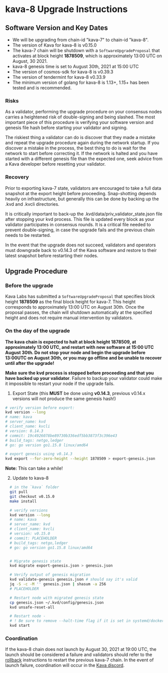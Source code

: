 # kava-8 Upgrade Instructions

## Software Version and Key Dates

- We will be upgrading from chain-id "kava-7" to chain-id "kava-8".
- The version of Kava for kava-8 is v0.15.0
- The kava-7 chain will be shutdown with a `SoftwareUpgradeProposal` that activates at block height __1878509__, which is approximately 13:00 UTC on August, 30 2021.  
- kava-8 genesis time is set to August 30th, 2021 at 15:00 UTC
- The version of cosmos-sdk for kava-8 is v0.39.3
- The version of tendermint for kava-8 v0.33.9
- The minimum version of golang for kava-8 is 1.13+, 1.15+ has been tested and is recommended.

### Risks

As a validator, performing the upgrade procedure on your consensus nodes carries a heightened risk of double-signing and being slashed. The most important piece of this procedure is verifying your software version and genesis file hash before starting your validator and signing.

The riskiest thing a validator can do is discover that they made a mistake and repeat the upgrade procedure again during the network startup. If you discover a mistake in the process, the best thing to do is wait for the network to start before correcting it. If the network is halted and you have started with a different genesis file than the expected one, seek advice from a Kava developer before resetting your validator.

### Recovery

Prior to exporting kava-7 state, validators are encouraged to take a full data snapshot at the export height before proceeding. Snap-shotting depends heavily on infrastructure, but generally this can be done by backing up the .kvd and .kvcli directories.

It is critically important to back-up the .kvd/data/priv_validator_state.json file after stopping your kvd process. This file is updated every block as your validator participates in consensus rounds. It is a critical file needed to prevent double-signing, in case the upgrade fails and the previous chain needs to be restarted.

In the event that the upgrade does not succeed, validators and operators must downgrade back to v0.14.3 of the Kava software and restore to their latest snapshot before restarting their nodes.

## Upgrade Procedure

### Before the upgrade

Kava Labs has submitted a `SoftwareUpgradeProposal` that specifies block height __1878509__ as the final block height for kava-7. This height corresponds to approximately 13:00 UTC on August 30th. Once the proposal passes, the chain will shutdown automatically at the specified height and does not require manual intervention by validators. 

### On the day of the upgrade

**The kava chain is expected to halt at block height 1878509, at approximately 13:00 UTC, and restart with new software at 15:00 UTC August 30th. Do not stop your node and begin the upgrade before 13:00UTC on August 30th, or you may go offline and be unable to recover until after the upgrade!**

**Make sure the kvd process is stopped before proceeding and that you have backed up your validator**. Failure to backup your validator could make it impossible to restart your node if the upgrade fails.

1. Export State (this **MUST** be done using **v0.14.3**, previous v0.14.x versions will not produce the same genesis hash!)

```sh
# verify version before export: 
kvd version --long
# name: kava
# server_name: kvd
# client_name: kvcli
# version: 0.14.3
# commit: 19c4926078be89730b336edf5bb3873f3c396e43
# build_tags: netgo,ledger
# go: go version go1.15.8 linux/amd64

# export genesis using v0.14.3
kvd export --for-zero-height --height 1878509 > export-genesis.json
```

**Note:** This can take a while!

2. Update to kava-8

```sh
  # in the `kava` folder
  git pull
  git checkout v0.15.0
  make install

  # verify versions
  kvd version --long
  # name: kava
  # server_name: kvd
  # client_name: kvcli
  # version: v0.15.0
  # commit: PLACEHOLDER
  # build_tags: netgo,ledger
  # go: go version go1.15.8 linux/amd64


  # Migrate genesis state
  kvd migrate export-genesis.json > genesis.json

  # Verify output of genesis migration
  kvd validate-genesis genesis.json # should say it's valid
  jq -S -c -M '' genesis.json | shasum -a 256
  # PLACEHOLDER

  # Restart node with migrated genesis state
  cp genesis.json ~/.kvd/config/genesis.json
  kvd unsafe-reset-all

  # Restart node -
  # ! Be sure to remove --halt-time flag if it is set in systemd/docker
  kvd start
```

### Coordination

If the kava-8 chain does not launch by August 30, 2021 at 19:00 UTC, the launch should be considered a failure and validators should refer to the [rollback](./rollback.md) instructions to restart the previous kava-7 chain. In the event of launch failure, coordination will occur in the [Kava discord](https://discord.com/invite/kQzh3Uv).
